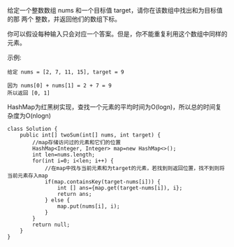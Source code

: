 给定一个整数数组 nums 和一个目标值 target，请你在该数组中找出和为目标值的那 两个 整数，并返回他们的数组下标。

你可以假设每种输入只会对应一个答案。但是，你不能重复利用这个数组中同样的元素。

示例:
```
给定 nums = [2, 7, 11, 15], target = 9

因为 nums[0] + nums[1] = 2 + 7 = 9
所以返回 [0, 1]
```
HashMap为红黑树实现，查找一个元素的平均时间为O(logn)，所以总的时间复杂度为O(nlogn)
```
class Solution {
    public int[] twoSum(int[] nums, int target) {
        //map存储访问过的元素和它们的位置
        HashMap<Integer, Integer> map=new HashMap<>();
        int len=nums.length;
        for(int i=0; i<len; i++) {
            //在map中找与当前元素和为target的元素，若找到则返回位置，找不到则将当前元素存入map
            if(map.containsKey(target-nums[i])) {
                int [] ans={map.get(target-nums[i]), i};
                return ans;
            } else {
                map.put(nums[i], i);
            }
        }
        return null;
    }
}
```